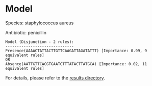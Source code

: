 
# Model

Species: staphylococcus aureus

Antibiotic: penicillin

```
Model (Disjunction - 2 rules):
------------------------------
Presence(AAAACTATTACTTGTTCAAGATTAGATATTT) [Importance: 0.99, 9 equivalent rules]
OR
Absence(AATTGTTCACGTGAATCTTTATACTTATGCA) [Importance: 0.02, 11 equivalent rules]

```

For details, please refer to the [results directory](../../../../../results/scm_b/staphylococcus%20aureus/penicillin/repeat_5/).

